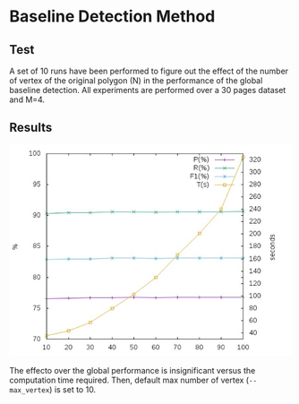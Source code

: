 Baseline Detection Method
=========================


## Test
A set of 10 runs have been performed to figure out the effect of the number of
vertex of the original polygon (N) in the performance of the global baseline
detection.
All experiments are performed over a 30 pages dataset and M=4.

## Results

![polyapprox test](./imgs/polyapprox.jpg)

The effecto over the global performance is insignificant versus the computation 
time required. Then, default max number of vertex (`--max_vertex`) is set to 10.
